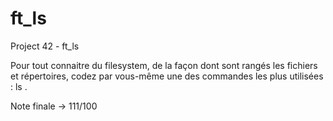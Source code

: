 # ft_ls
Project 42 - ft_ls

Pour tout connaitre du filesystem, de la façon dont sont rangés les fichiers et répertoires, codez par vous-même une des commandes les plus utilisées : ls .

Note finale -> 111/100
